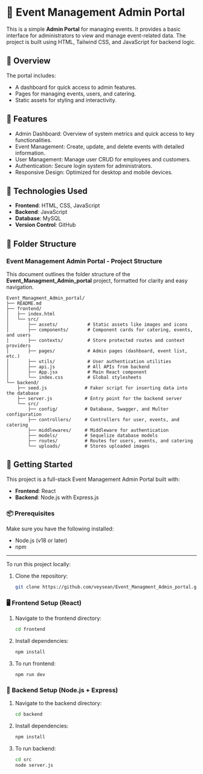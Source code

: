 # 🎫 Event Management Admin Portal

This is a simple **Admin Portal** for managing events. It provides a basic interface for administrators to view and manage event-related data. The project is built using HTML, Tailwind CSS, and JavaScript for backend logic.

## 📌 Overview

The portal includes:

- A dashboard for quick access to admin features.
- Pages for managing events, users, and catering.
- Static assets for styling and interactivity.

## 🚀 Features

- Admin Dashboard: Overview of system metrics and quick access to key functionalities.
- Event Management: Create, update, and delete events with detailed information.
- User Management: Manage user CRUD for employees and customers.
- Authentication: Secure login system for administrators.
- Responsive Design: Optimized for desktop and mobile devices.

## 🧰 Technologies Used

- **Frontend**: HTML, CSS, JavaScript
- **Backend**: JavaScript
- **Database**: MySQL
- **Version Control**: GitHub

## 📁 Folder Structure

### Event Management Admin Portal - Project Structure

This document outlines the folder structure of the **Event_Managment_Admin_portal** project, formatted for clarity and easy navigation.

```plaintext
Event_Managment_Admin_portal/
├── README.md
├── frontend/
│   ├── index.html
│   └── src/
│       ├── assets/           # Static assets like images and icons
│       ├── components/       # Component cards for catering, events, and users
│       ├── contexts/         # Store protected routes and context providers
│       ├── pages/            # Admin pages (dashboard, event list, etc.)
│       ├── utils/            # User authentication utilities
│       ├── api.js            # All APIs from backend
│       ├── App.jsx           # Main React component
│       └── index.css         # Global stylesheets
└── backend/
    ├── seed.js              # Faker script for inserting data into the database
    ├── server.js            # Entry point for the backend server
    └── src/
        ├── config/          # Database, Swagger, and Multer configuration
        ├── controllers/     # Controllers for user, events, and catering
        ├── middlewares/     # Middleware for authentication
        ├── models/          # Sequelize database models
        ├── routes/          # Routes for users, events, and catering
        └── uploads/         # Stores uploaded images
```

## 🚀 Getting Started

This project is a full-stack Event Management Admin Portal built with:

- **Frontend**: React
- **Backend**: Node.js with Express.js

### 📦 Prerequisites

Make sure you have the following installed:

- Node.js (v18 or later)
- npm

---

To run this project locally:

1. Clone the repository:
   ```bash
   git clone https://github.com/veysean/Event_Managment_Admin_portal.git
   ```

### 🖥️ Frontend Setup (React)

1. Navigate to the frontend directory:
   ```bash
   cd frontend
   ```
2. Install dependencies:
   ```bash
   npm install
   ```
3. To run frontend:
   ```bash
   npm run dev
   ```

### 🔧 Backend Setup (Node.js + Express)

1. Navigate to the backend directory:
   ```bash
   cd backend
   ```
2. Install dependencies:
   ```bash
   npm install
   ```
3. To run backend:
   ```bash
   cd src
   node server.js
   ```
